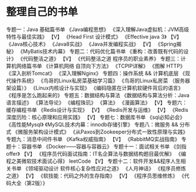 # 整理自己的书单
专题一：Java 基础篇书单
《Java编程思想》
《深入理解Java虚拟机：JVM高级特性与最佳实践》 【V】
《Head First 设计模式》
《Effective java 3》                     【V】
《Java核心技术》
《Java8实战》
《Java并发编程实战》                       【V】
《Spring揭秘》
《MyBatis技术内幕》
专题二：代码优化篇书单
《重构：改善既有代码的设计》
《代码整洁之道》                           【V】
《代码整洁之道 程序员的职业素养》
专题三：计算机网络篇书单
《计算机网络 自顶向下方法》
《TCPIP详解》
《图解 HTTP》
《深入剖析Tomcat》
《深入理解Nginx》
专题四：操作系统 && 计算机底层
《现代操作系统》
《鸟哥的Linux私房菜基础学习篇》
《鸟哥的Linux私房菜 （服务器架设篇）》
《Linux内核设计与实现》
《编码隐匿在计算机软硬件背后的语言》
《程序是怎么跑起来的》
专题五：数据结构与算法
《数据结构与算法分析：Java语言描述》
《算法导论》
《编程珠玑》
《算法》
《漫画算法》                                【V】
专题六：缓存编程书单
《Redis设计与实现》                          【V】
《Redis开发与运维》                          【V】
《Redis深度历险：核心原理和应用实践》           【V】
专题七：数据库书单
《sql必知必会》
《高性能Mysql》
《MySQL技术内幕：innodb存储引擎》
专题八：微服务 && 分布式
《微服务架构设计模式》
《从Paxos到Zookeeper分布式一致性原理与实践》
专题九：消息中间件书单
《Kafka权威指南》                             【V】
《RabbitMQ实战指南》
专题十：容器书单
《Docker——容器与容器云》
专题十一：面试相关书单
《剑指offer》                                       【V】
《程序员代码面试指南：IT名企算法与数据结构题目最优解》
《编程之美微软技术面试心得》
 leetCode                                          【V】
 专题十二：软件开发&&程序人生相关书单
 《领域驱动设计 软件核心复杂性应对之道》
 《人月神话》
 《程序员修炼之道》                                   【V】
 《软技能：代码之外的生存指南》                         【V】
 《程序员思维修炼》
 《代码大全（第2版）》